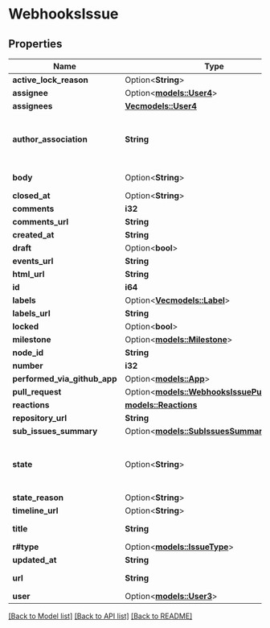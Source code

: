 # WebhooksIssue

## Properties

Name | Type | Description | Notes
------------ | ------------- | ------------- | -------------
**active_lock_reason** | Option<**String**> |  | 
**assignee** | Option<[**models::User4**](User_4.md)> |  | [optional]
**assignees** | [**Vec<models::User4>**](User_4.md) |  | 
**author_association** | **String** | How the author is associated with the repository. | 
**body** | Option<**String**> | Contents of the issue | 
**closed_at** | Option<**String**> |  | 
**comments** | **i32** |  | 
**comments_url** | **String** |  | 
**created_at** | **String** |  | 
**draft** | Option<**bool**> |  | [optional]
**events_url** | **String** |  | 
**html_url** | **String** |  | 
**id** | **i64** |  | 
**labels** | Option<[**Vec<models::Label>**](Label.md)> |  | [optional]
**labels_url** | **String** |  | 
**locked** | Option<**bool**> |  | [optional]
**milestone** | Option<[**models::Milestone**](Milestone.md)> |  | 
**node_id** | **String** |  | 
**number** | **i32** |  | 
**performed_via_github_app** | Option<[**models::App**](App.md)> |  | [optional]
**pull_request** | Option<[**models::WebhooksIssuePullRequest**](webhooks_issue_pull_request.md)> |  | [optional]
**reactions** | [**models::Reactions**](Reactions.md) |  | 
**repository_url** | **String** |  | 
**sub_issues_summary** | Option<[**models::SubIssuesSummary**](Sub_issues_Summary.md)> |  | [optional]
**state** | Option<**String**> | State of the issue; either 'open' or 'closed' | [optional]
**state_reason** | Option<**String**> |  | [optional]
**timeline_url** | Option<**String**> |  | [optional]
**title** | **String** | Title of the issue | 
**r#type** | Option<[**models::IssueType**](issue-type.md)> |  | [optional]
**updated_at** | **String** |  | 
**url** | **String** | URL for the issue | 
**user** | Option<[**models::User3**](User_3.md)> |  | 

[[Back to Model list]](../README.md#documentation-for-models) [[Back to API list]](../README.md#documentation-for-api-endpoints) [[Back to README]](../README.md)


